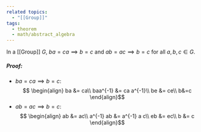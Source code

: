 ```yaml
---
related topics:
  - "[[Group]]"
tags:
  - theorem
  - math/abstract_algebra
---
```

In a [[Group]] $G$, $ba = ca \implies b=c$ and $ab = ac \implies b=c$ for all $a,b,c\in G$.
##### Proof:
- $ba = ca \implies b=c$:$$
	\begin{align}
		ba &= ca\\
		baa^{-1} &= ca a^{-1}\\
		be &= ce\\
		b&=c
	\end{align}$$
- $ab = ac \implies b=c$:$$
	\begin{align}
		ab &= ac\\
		a^{-1} ab &= a^{-1} a c\\
		eb &= ec\\
		b &= c
	\end{align}$$